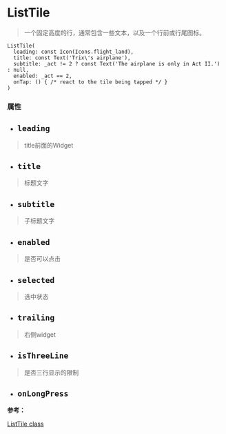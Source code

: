 # ListTile
> 一个固定高度的行，通常包含一些文本，以及一个行前或行尾图标。

```
ListTile(
  leading: const Icon(Icons.flight_land),
  title: const Text('Trix\'s airplane'),
  subtitle: _act != 2 ? const Text('The airplane is only in Act II.') : null,
  enabled: _act == 2,
  onTap: () { /* react to the tile being tapped */ }
)
```

### 属性

- ## `leading`
> title前面的Widget

- ## `title`
> 标题文字

- ## `subtitle`
> 子标题文字

- ## `enabled `
> 是否可以点击

- ## `selected`
> 选中状态

- ## `trailing`
> 右侧widget

- ## `isThreeLine `
> 是否三行显示的限制

- ## `onLongPress`
> 

**参考：**

[ListTile class](https://docs.flutter.io/flutter/material/ListTile-class.html)
